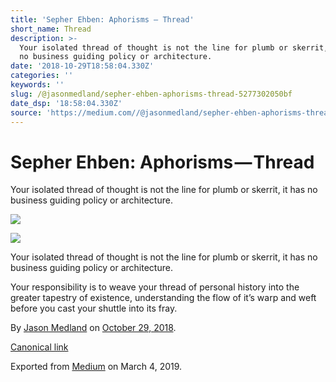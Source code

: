 ```yaml
---
title: 'Sepher Ehben: Aphorisms — Thread'
short_name: Thread
description: >-
  Your isolated thread of thought is not the line for plumb or skerrit, it has
  no business guiding policy or architecture.
date: '2018-10-29T18:58:04.330Z'
categories: ''
keywords: ''
slug: /@jasonmedland/sepher-ehben-aphorisms-thread-5277302050bf
date_dsp: '18:58:04.330Z'
source: 'https://medium.com//@jasonmedland/sepher-ehben-aphorisms-thread-5277302050bf'
---
```


# Sepher Ehben: Aphorisms — Thread

Your isolated thread of thought is not the line for plumb or skerrit, it has no business guiding policy or architecture.

![](https://cdn-images-1.medium.com/max/600/1*qQQh_ERYCW0BU0pLpnS_Nw.jpeg)

![](https://cdn-images-1.medium.com/max/600/1*wPTyxM3cdRbLBK08-BUjjA.jpeg)

Your isolated thread of thought is not the line for plumb or skerrit, it has no business guiding policy or architecture.

Your responsibility is to weave your thread of personal history into the greater tapestry of existence, understanding the flow of it’s warp and weft before you cast your shuttle into its fray.

By [Jason Medland](https://medium.com/@jasonmedland) on [October 29, 2018](https://medium.com/p/5277302050bf).

[Canonical link](https://medium.com/@jasonmedland/sepher-ehben-aphorisms-thread-5277302050bf)

Exported from [Medium](https://medium.com) on March 4, 2019.